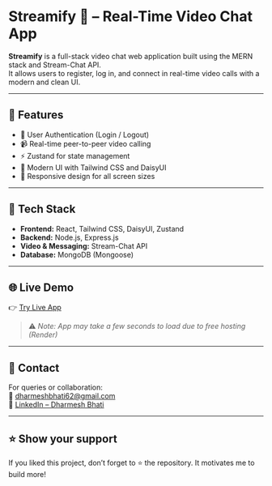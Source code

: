 # Streamify 🎥 – Real-Time Video Chat App

**Streamify** is a full-stack video chat web application built using the MERN stack and Stream-Chat API.  
It allows users to register, log in, and connect in real-time video calls with a modern and clean UI.

---

## 🚀 Features

- 🔐 User Authentication (Login / Logout)
- 📹 Real-time peer-to-peer video calling
- ⚡ Zustand for state management
- 🎨 Modern UI with Tailwind CSS and DaisyUI
- 📲 Responsive design for all screen sizes

---

## 🧱 Tech Stack

- **Frontend:** React, Tailwind CSS, DaisyUI, Zustand  
- **Backend:** Node.js, Express.js  
- **Video & Messaging:** Stream-Chat API  
- **Database:** MongoDB (Mongoose)

---

## 🌐 Live Demo

👉 [Try Live App](https://streamify-video-chat-nnvu.onrender.com/login)

> ⚠️ *Note: App may take a few seconds to load due to free hosting (Render)*
 
---

## 📩 Contact

For queries or collaboration:  
📧 dharmeshbhati62@gmail.com  
🔗 [LinkedIn – Dharmesh Bhati](https://linkedin.com/in/dharmesh-bhati)

---

## ⭐ Show your support

If you liked this project, don’t forget to ⭐ the repository. It motivates me to build more!
